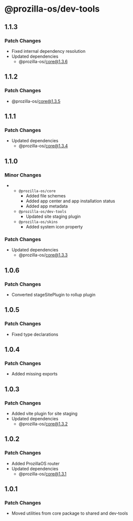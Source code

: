 # @prozilla-os/dev-tools

## 1.1.3

### Patch Changes

- Fixed internal dependency resolution
- Updated dependencies
  - @prozilla-os/core@1.3.6

## 1.1.2

### Patch Changes

- @prozilla-os/core@1.3.5

## 1.1.1

### Patch Changes

- Updated dependencies
  - @prozilla-os/core@1.3.4

## 1.1.0

### Minor Changes

- - `@prozilla-os/core`
    - Added file schemes
    - Added app center and app installation status
    - Added app metadata
  - `@prozilla-os/dev-tools`
    - Updated site staging plugin
  - `@prozilla-os/skins`
    - Added system icon property

### Patch Changes

- Updated dependencies
  - @prozilla-os/core@1.3.3

## 1.0.6

### Patch Changes

- Converted stageSitePlugin to rollup plugin

## 1.0.5

### Patch Changes

- Fixed type declarations

## 1.0.4

### Patch Changes

- Added missing exports

## 1.0.3

### Patch Changes

- Added vite plugin for site staging
- Updated dependencies
  - @prozilla-os/core@1.3.2

## 1.0.2

### Patch Changes

- Added ProzillaOS router
- Updated dependencies
  - @prozilla-os/core@1.3.1

## 1.0.1

### Patch Changes

- Moved utilities from core package to shared and dev-tools

